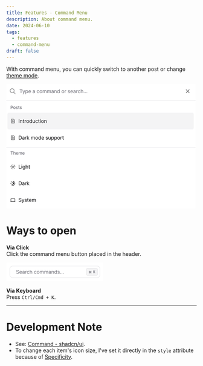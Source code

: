 ```yaml
---
title: Features - Command Menu
description: About command menu.
date: 2024-06-10
tags:
  - features
  - command-menu
draft: false
---
```


With command menu, you can quickly switch to another post or change [theme mode](features/dark-mode.md).

![Opened Command Menu](assets/opened-command-menu.png)

# Ways to open

**Via Click**  
Click the command menu button placed in the header.

![Search Bar](assets/command-menu.png)

**Via Keyboard**  
Press `Ctrl/Cmd + K`.

---

# Development Note

- See: [Command - shadcn/ui](https://ui.shadcn.com/docs/components/command).
- To change each item's icon size, I've set it directly in the `style` attribute because
  of [Specificity](https://developer.mozilla.org/en-US/docs/Web/CSS/Specificity).


